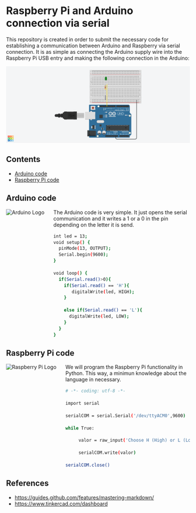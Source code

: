 # Raspberry Pi and Arduino connection via serial
This repository is created in order to submit the necessary code for establishing a communication between Arduino and Raspberry via serial connection. It is as simple as connecting the Arduino supply wire into the Raspberry Pi USB entry and making the following connection in the Arduino:

![Arduino connection](/images/img.png)

## Contents

- [Arduino code](#arduino-code)
- [Raspberry Pi code](#raspberry-pi-code)

## Arduino code
<a href="https://www.arduino.cc"><img src="https://upload.wikimedia.org/wikipedia/commons/8/87/Arduino_Logo.svg" alt="Arduino Logo" align="left" style="margin-right: 25px" height=150></a>

The Arduino code is very simple. It just opens the serial communication and it writes a 1 or a 0 in the pin depending on the letter it is send.

```bash
int led = 13;
void setup() {
  pinMode(13, OUTPUT);
  Serial.begin(9600);
}

void loop() {
  if(Serial.read()>0){
    if(Serial.read() == 'H'){
       digitalWrite(led, HIGH);
    }
  
    else if(Serial.read() == 'L'){
      digitalWrite(led, LOW);
    }
  }
}
```

## Raspberry Pi code
<a href="https://www.raspberrypi.org"><img src="https://www.raspberrypi.org/wp-content/uploads/2012/03/raspberry-pi-logo.png" alt="Raspberry Pi Logo" align="left" style="margin-right: 25px" height=150></a>

We will program the Raspberry Pi functionality in Python. This way, a minimun knowledge about the language in necessary.

```bash
# -*- coding: utf-8 -*-

import serial

serialCOM = serial.Serial('/dev/ttyACM0',9600)

while True:

     valor = raw_input('Choose H (High) or L (Low):')

     serialCOM.write(valor)

serialCOM.close()
```
## References
* https://guides.github.com/features/mastering-markdown/
* https://www.tinkercad.com/dashboard
